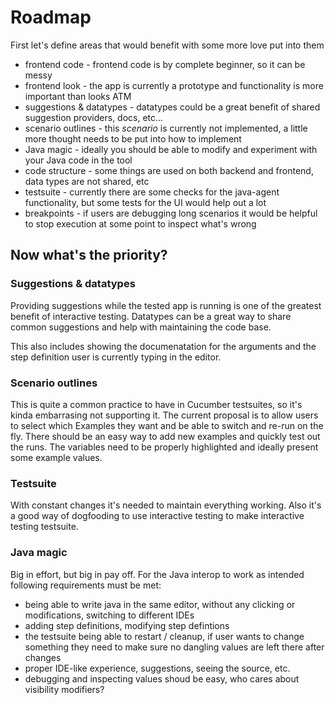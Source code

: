 # Roadmap

First let's define areas that would benefit with some more love put into them
* frontend code - frontend code is by complete beginner, so it can be messy
* frontend look - the app is currently a prototype and functionality is more important than looks ATM
* suggestions & datatypes - datatypes could be a great benefit of shared suggestion providers, docs, etc...
* scenario outlines - this *scenario* is currently not implemented, a little more thought needs to be put into how to implement
* Java magic - ideally you should be able to modify and experiment with your Java code in the tool
* code structure - some things are used on both backend and frontend, data types are not shared, etc
* testsuite - currently there are some checks for the java-agent functionality, but some tests for the UI would help out a lot
* breakpoints - if users are debugging long scenarios it would be helpful to stop execution at some point to inspect what's wrong

## Now what's the priority?
### Suggestions & datatypes
Providing suggestions while the tested app is running is one of the greatest benefit of interactive testing. 
Datatypes can be a great way to share common suggestions and help with maintaining the code base.

This also includes showing the documenatation for the arguments and the step definition user is currently typing in the editor.

### Scenario outlines 
This is quite a common practice to have in Cucumber testsuites, so it's kinda embarrasing not supporting it.
The current proposal is to allow users to select which Examples they want and be able to switch and re-run on the fly. 
There should be an easy way to add new examples and quickly test out the runs. The variables need to be properly highlighted and ideally present some example values.

### Testsuite 
With constant changes it's needed to maintain everything working. Also it's a good way of dogfooding to use interactive testing to make interactive testing testsuite.

### Java magic
Big in effort, but big in pay off. For the Java interop to work as intended following requirements must be met:
* being able to write java in the same editor, without any clicking or modifications, switching to different IDEs
* adding step definitions, modifying step defintions
* the testsuite being able to restart / cleanup, if user wants to change something they need to make sure no dangling values are left there after changes
* proper IDE-like experience, suggestions, seeing the source, etc.
* debugging and inspecting values shoud be easy, who cares about visibility modifiers? 